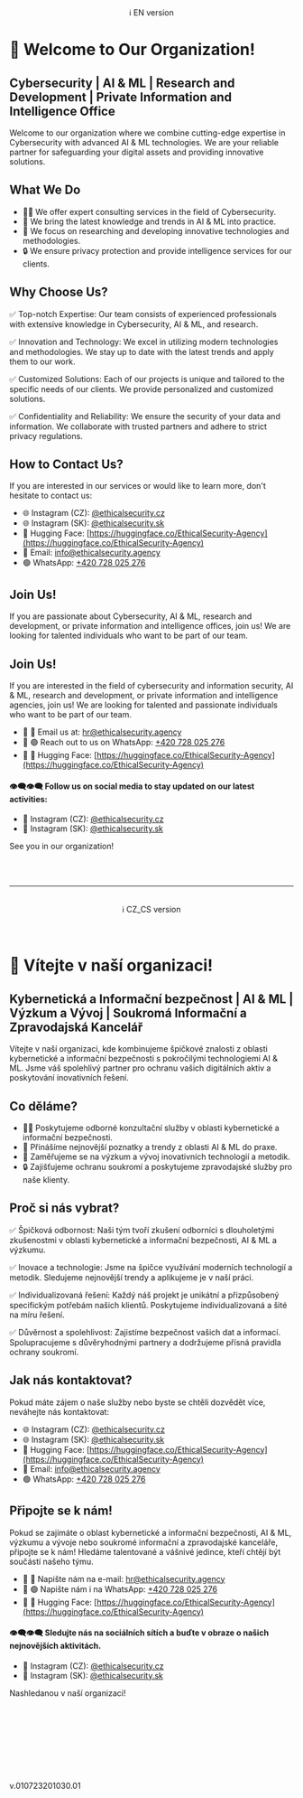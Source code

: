 <br>
<center>ℹ️ EN version</center>

# 🚀 Welcome to Our Organization!

## Cybersecurity | AI & ML | Research and Development | Private Information and Intelligence Office

Welcome to our organization where we combine cutting-edge expertise in Cybersecurity with advanced AI & ML technologies. We are your reliable partner for safeguarding your digital assets and providing innovative solutions.

## What We Do

- 👨‍💻 We offer expert consulting services in the field of Cybersecurity.
- 🧠 We bring the latest knowledge and trends in AI & ML into practice.
- 🎯 We focus on researching and developing innovative technologies and methodologies.
- 🔒 We ensure privacy protection and provide intelligence services for our clients.

## Why Choose Us?

✅ Top-notch Expertise: Our team consists of experienced professionals with extensive knowledge in Cybersecurity, AI & ML, and research.

✅ Innovation and Technology: We excel in utilizing modern technologies and methodologies. We stay up to date with the latest trends and apply them to our work.

✅ Customized Solutions: Each of our projects is unique and tailored to the specific needs of our clients. We provide personalized and customized solutions.

✅ Confidentiality and Reliability: We ensure the security of your data and information. We collaborate with trusted partners and adhere to strict privacy regulations.

## How to Contact Us?

If you are interested in our services or would like to learn more, don't hesitate to contact us:

- 🌐 Instagram (CZ): [@ethicalsecurity.cz](https://www.instagram.com/ethicalsecurity.cz/)
- 🌐 Instagram (SK): [@ethicalsecurity.sk](https://www.instagram.com/ethicalsecurity.sk/)
- 🤗 Hugging Face: [https://huggingface.co/EthicalSecurity-Agency](https://huggingface.co/EthicalSecurity-Agency)
- 📧 Email: info@ethicalsecurity.agency
- 🟢 WhatsApp: [+420 728 025 276](https://wa.me/+420728025276)

## Join Us!

If you are passionate about Cybersecurity, AI & ML, research and development, or private information and intelligence offices, join us! We are looking for talented individuals who want to be part of our team.

## Join Us!

If you are interested in the field of cybersecurity and information security, AI & ML, research and development, or private information and intelligence agencies, join us! We are looking for talented and passionate individuals who want to be part of our team.

- 🌟 📧 Email us at: [hr@ethicalsecurity.agency](mailto:hr@ethicalsecurity.agency)
- 🌟 🟢 Reach out to us on WhatsApp: [+420 728 025 276](https://wa.me/+420728025276)
- 🤖 🤗 Hugging Face: [https://huggingface.co/EthicalSecurity-Agency](https://huggingface.co/EthicalSecurity-Agency)

#### 👁️‍🗨️👁️‍🗨️ Follow us on social media to stay updated on our latest activities:
- 📲 Instagram (CZ): [@ethicalsecurity.cz](https://www.instagram.com/ethicalsecurity.cz/)
- 📲 Instagram (SK): [@ethicalsecurity.sk](https://www.instagram.com/ethicalsecurity.sk/)

    
See you in our organization!




<br><br>



* * *
<br>
<center>ℹ️ CZ_CS version</center>


<br>
<br>






# 🚀 Vítejte v naší organizaci!

## Kybernetická a Informační bezpečnost | AI & ML | Výzkum a Vývoj | Soukromá Informační a Zpravodajská Kancelář

Vítejte v naší organizaci, kde kombinujeme špičkové znalosti z oblasti kybernetické a informační bezpečnosti s pokročilými technologiemi AI & ML. Jsme váš spolehlivý partner pro ochranu vašich digitálních aktiv a poskytování inovativních řešení.

## Co děláme?

- 👨‍💻 Poskytujeme odborné konzultační služby v oblasti kybernetické a informační bezpečnosti.
- 🧠 Přinášíme nejnovější poznatky a trendy z oblasti AI & ML do praxe.
- 🎯 Zaměřujeme se na výzkum a vývoj inovativních technologií a metodik.
- 🔒 Zajišťujeme ochranu soukromí a poskytujeme zpravodajské služby pro naše klienty.

## Proč si nás vybrat?

✅ Špičková odbornost: Naši tým tvoří zkušení odborníci s dlouholetými zkušenostmi v oblasti kybernetické a informační bezpečnosti, AI & ML a výzkumu.

✅ Inovace a technologie: Jsme na špičce využívání moderních technologií a metodik. Sledujeme nejnovější trendy a aplikujeme je v naší práci.

✅ Individualizovaná řešení: Každý náš projekt je unikátní a přizpůsobený specifickým potřebám našich klientů. Poskytujeme individualizovaná a šité na míru řešení.

✅ Důvěrnost a spolehlivost: Zajistíme bezpečnost vašich dat a informací. Spolupracujeme s důvěryhodnými partnery a dodržujeme přísná pravidla ochrany soukromí.

## Jak nás kontaktovat?

Pokud máte zájem o naše služby nebo byste se chtěli dozvědět více, neváhejte nás kontaktovat:

- 🌐 Instagram (CZ): [@ethicalsecurity.cz](https://www.instagram.com/ethicalsecurity.cz/)
- 🌐 Instagram (SK): [@ethicalsecurity.sk](https://www.instagram.com/ethicalsecurity.sk/)
- 🤗 Hugging Face: [https://huggingface.co/EthicalSecurity-Agency](https://huggingface.co/EthicalSecurity-Agency)
- 📧 Email: info@ethicalsecurity.agency
- 🟢 WhatsApp: [+420 728 025 276](https://wa.me/+420728025276)

## Připojte se k nám!

Pokud se zajímáte o oblast kybernetické a informační bezpečnosti, AI & ML, výzkumu a vývoje nebo soukromé informační a zpravodajské kanceláře, připojte se k nám! Hledáme talentované a vášnivé jedince, kteří chtějí být součástí našeho týmu.

- 🌟 📧 Napište nám na e-mail: [hr@ethicalsecurity.agency](mailto:hr@ethicalsecurity.agency)
- 🌟 🟢 Napište nám i na WhatsApp: [+420 728 025 276](https://wa.me/+420728025276)
- 🤖 🤗 Hugging Face: [https://huggingface.co/EthicalSecurity-Agency](https://huggingface.co/EthicalSecurity-Agency)

#### 👁️‍🗨️👁️‍🗨️ Sledujte nás na sociálních sítích a buďte v obraze o našich nejnovějších aktivitách.
- 📲 Instagram (CZ): [@ethicalsecurity.cz](https://www.instagram.com/ethicalsecurity.cz/)
- 📲 Instagram (SK): [@ethicalsecurity.sk](https://www.instagram.com/ethicalsecurity.sk/)


Nashledanou v naší organizaci!


<br><br><br><br><br><br><br>

v.010723201030.01


